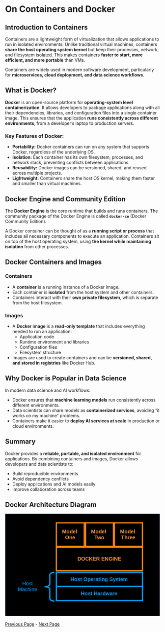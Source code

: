 # On Containers and Docker

## Introduction to Containers

Containers are a lightweight form of virtualization that allows applications to run in isolated environments. Unlike traditional virtual machines, containers **share the host operating system kernel** but keep their processes, network, and filesystem isolated. This makes containers **faster to start, more efficient, and more portable** than VMs.

Containers are widely used in modern software development, particularly for **microservices, cloud deployment, and data science workflows**.

## What is Docker?

**Docker** is an open-source platform for **operating-system level containerization**. It allows developers to package applications along with all their dependencies, libraries, and configuration files into a single container image. This ensures that the application **runs consistently across different environments**, from a developer’s laptop to production servers.

### Key Features of Docker:
- **Portability:** Docker containers can run on any system that supports Docker, regardless of the underlying OS.
- **Isolation:** Each container has its own filesystem, processes, and network stack, preventing conflicts between applications.
- **Reusability:** Docker images can be versioned, shared, and reused across multiple projects.
- **Lightweight:** Containers share the host OS kernel, making them faster and smaller than virtual machines.


## Docker Engine and Community Edition

The **Docker Engine** is the core runtime that builds and runs containers. The community package of the Docker Engine is called **`docker-ce`** (Docker Community Edition). 

A Docker container can be thought of as a **running script or process** that includes all necessary components to execute an application. Containers sit on top of the host operating system, using **the kernel while maintaining isolation** from other processes.

## Docker Containers and Images

### Containers
- A **container** is a running instance of a Docker image.
- Each container is **isolated** from the host system and other containers.
- Containers interact with their **own private filesystem**, which is separate from the host filesystem.

### Images
- A **Docker image** is a **read-only template** that includes everything needed to run an application:
  - Application code
  - Runtime environment and libraries
  - Configuration files
  - Filesystem structure
- Images are used to create containers and can be **versioned, shared, and stored in registries** like Docker Hub.

## Why Docker is Popular in Data Science

In modern data science and AI workflows:
- Docker ensures that **machine learning models** run consistently across different environments.
- Data scientists can share models as **containerized services**, avoiding “it works on my machine” problems.
- Containers make it easier to **deploy AI services at scale** in production or cloud environments.


## Summary

Docker provides a **reliable, portable, and isolated environment** for applications. By combining containers and images, Docker allows developers and data scientists to:
- Build reproducible environments
- Avoid dependency conflicts
- Deploy applications and AI models easily
- Improve collaboration across teams


## Docker Architecture Diagram

![Alt text](media/images/docker.png "Docker Diag")

[Previous Page](Containers-Intro.md) -  [Next Page](Docker-Installation-Setup.md)